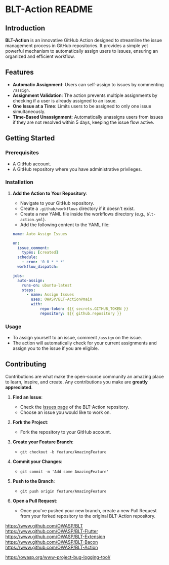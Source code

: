# BLT-Action README

## Introduction

**BLT-Action** is an innovative GitHub Action designed to streamline the issue management process in GitHub repositories. It provides a simple yet powerful mechanism to automatically assign users to issues, ensuring an organized and efficient workflow.

## Features

- **Automatic Assignment**: Users can self-assign to issues by commenting `/assign`.
- **Assignment Validation**: The action prevents multiple assignments by checking if a user is already assigned to an issue.
- **One Issue at a Time**: Limits users to be assigned to only one issue simultaneously.
- **Time-Based Unassignment**: Automatically unassigns users from issues if they are not resolved within 5 days, keeping the issue flow active.

## Getting Started

### Prerequisites

- A GitHub account.
- A GitHub repository where you have administrative privileges.

### Installation

1. **Add the Action to Your Repository**:
   - Navigate to your GitHub repository.
   - Create a `.github/workflows` directory if it doesn't exist.
   - Create a new YAML file inside the workflows directory (e.g., `blt-action.yml`).
   - Add the following content to the YAML file:

    ```yml
    name: Auto Assign Issues
    
    on:
      issue_comment:
        types: [created]
      schedule:
        - cron: '0 0 * * *'
      workflow_dispatch:
    
    jobs:
      auto-assign:
        runs-on: ubuntu-latest
        steps:
          - name: Assign Issues
            uses: OWASP/BLT-Action@main
            with:
                repo-token: ${{ secrets.GITHUB_TOKEN }}
                repository: ${{ github.repository }}
    
    ```


### Usage

- To assign yourself to an issue, comment `/assign` on the issue.
- The action will automatically check for your current assignments and assign you to the issue if you are eligible.

## Contributing

Contributions are what make the open-source community an amazing place to learn, inspire, and create. Any contributions you make are **greatly appreciated**.

1. **Find an Issue**:
   - Check the [issues page](../issues) of the BLT-Action repository.
   - Choose an issue you would like to work on.

2. **Fork the Project**:
   - Fork the repository to your GitHub account.

3. **Create your Feature Branch**:
   - `git checkout -b feature/AmazingFeature`

4. **Commit your Changes**:
   - `git commit -m 'Add some AmazingFeature'`

5. **Push to the Branch**:
   - `git push origin feature/AmazingFeature`

6. **Open a Pull Request**:
   - Once you've pushed your new branch, create a new Pull Request from your forked repository to the original BLT-Action repository.


https://www.github.com/OWASP/BLT  
https://www.github.com/OWASP/BLT-Flutter  
https://www.github.com/OWASP/BLT-Extension  
https://www.github.com/OWASP/BLT-Bacon  
https://www.github.com/OWASP/BLT-Action  

https://owasp.org/www-project-bug-logging-tool/
